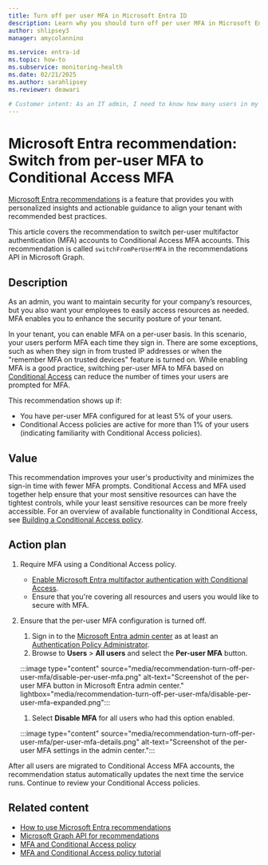 ```yaml
---
title: Turn off per user MFA in Microsoft Entra ID
description: Learn why you should turn off per user MFA in Microsoft Entra ID with Microsoft Entra recommendations
author: shlipsey3
manager: amycolannino

ms.service: entra-id
ms.topic: how-to
ms.subservice: monitoring-health
ms.date: 02/21/2025
ms.author: sarahlipsey
ms.reviewer: deawari

# Customer intent: As an IT admin, I need to know how many users in my tenant are using per-user MFA so I can make a plan to switch to Conditional Access MFA.
---
```


# Microsoft Entra recommendation: Switch from per-user MFA to Conditional Access MFA

[Microsoft Entra recommendations](overview-recommendations.md) is a feature that provides you with personalized insights and actionable guidance to align your tenant with recommended best practices.

This article covers the recommendation to switch per-user multifactor authentication (MFA) accounts to Conditional Access MFA accounts. This recommendation is called `switchFromPerUserMFA` in the recommendations API in Microsoft Graph.

## Description

As an admin, you want to maintain security for your company’s resources, but you also want your employees to easily access resources as needed. MFA enables you to enhance the security posture of your tenant.

In your tenant, you can enable MFA on a per-user basis. In this scenario, your users perform MFA each time they sign in. There are some exceptions, such as when they sign in from trusted IP addresses or when the "remember MFA on trusted devices" feature is turned on. While enabling MFA is a good practice, switching per-user MFA to MFA based on [Conditional Access](../conditional-access/overview.md) can reduce the number of times your users are prompted for MFA.

This recommendation shows up if:

- You have per-user MFA configured for at least 5% of your users.
- Conditional Access policies are active for more than 1% of your users (indicating familiarity with Conditional Access policies).

## Value 

This recommendation improves your user's productivity and minimizes the sign-in time with fewer MFA prompts. Conditional Access and MFA used together help ensure that your most sensitive resources can have the tightest controls, while your least sensitive resources can be more freely accessible. For an overview of available functionality in Conditional Access, see [Building a Conditional Access policy](../conditional-access/concept-conditional-access-policies.md).

## Action plan

1. Require MFA using a Conditional Access policy.
    - [Enable Microsoft Entra multifactor authentication with Conditional Access](../authentication/tutorial-enable-azure-mfa.md).
    - Ensure that you're covering all resources and users you would like to secure with MFA.
1. Ensure that the per-user MFA configuration is turned off.
    1. Sign in to the [Microsoft Entra admin center](https://entra.microsoft.com) as at least an [Authentication Policy Administrator](../role-based-access-control/permissions-reference.md#authentication-policy-administrator).
    1. Browse to **Users** > **All users** and select the **Per-user MFA** button.

    :::image type="content" source="media/recommendation-turn-off-per-user-mfa/disable-per-user-mfa.png" alt-text="Screenshot of the per-user MFA button in Microsoft Entra admin center." lightbox="media/recommendation-turn-off-per-user-mfa/disable-per-user-mfa-expanded.png":::

    1. Select **Disable MFA** for all users who had this option enabled.

    :::image type="content" source="media/recommendation-turn-off-per-user-mfa/per-user-mfa-details.png" alt-text="Screenshot of the per-user MFA settings in the admin center.":::
    
After all users are migrated to Conditional Access MFA accounts, the recommendation status automatically updates the next time the service runs. Continue to review your Conditional Access policies.

## Related content

- [How to use Microsoft Entra recommendations](howto-use-recommendations.md)
- [Microsoft Graph API for recommendations](/graph/api/resources/recommendation)
- [MFA and Conditional Access policy](../conditional-access/policy-all-users-mfa-strength.md)
- [MFA and Conditional Access policy tutorial](../authentication/tutorial-enable-azure-mfa.md)
